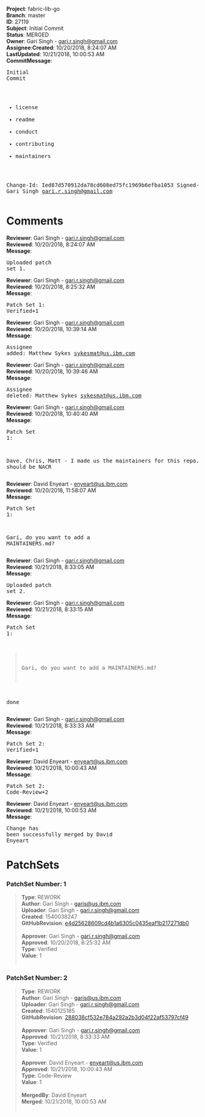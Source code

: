 <strong>Project</strong>: fabric-lib-go</br><strong>Branch</strong>: master<br><strong>ID</strong>: 27119<br><strong>Subject</strong>: Initial Commit<br><strong>Status</strong>: MERGED<br><strong>Owner</strong>: Gari Singh - gari.r.singh@gmail.com<br><strong>Assignee</strong>:<strong>Created</strong>: 10/20/2018, 8:24:07 AM<br><strong>LastUpdated</strong>: 10/21/2018, 10:00:53 AM<br><strong>CommitMessage</strong>:<br><pre>Initial Commit

- license
- readme
- conduct
- contributing
- maintainers

Change-Id: Ied87d570912da78cd608ed75fc1969b6efba1053
Signed-off-by: Gari Singh <gari.r.singh@gmail.com>
</pre><h1>Comments</h1><strong>Reviewer</strong>: Gari Singh - gari.r.singh@gmail.com<br><strong>Reviewed</strong>: 10/20/2018, 8:24:07 AM<br><strong>Message</strong>: <pre>Uploaded patch set 1.</pre><strong>Reviewer</strong>: Gari Singh - gari.r.singh@gmail.com<br><strong>Reviewed</strong>: 10/20/2018, 8:25:32 AM<br><strong>Message</strong>: <pre>Patch Set 1: Verified+1</pre><strong>Reviewer</strong>: Gari Singh - gari.r.singh@gmail.com<br><strong>Reviewed</strong>: 10/20/2018, 10:39:14 AM<br><strong>Message</strong>: <pre>Assignee added: Matthew Sykes <sykesmat@us.ibm.com></pre><strong>Reviewer</strong>: Gari Singh - gari.r.singh@gmail.com<br><strong>Reviewed</strong>: 10/20/2018, 10:39:46 AM<br><strong>Message</strong>: <pre>Assignee deleted: Matthew Sykes <sykesmat@us.ibm.com></pre><strong>Reviewer</strong>: Gari Singh - gari.r.singh@gmail.com<br><strong>Reviewed</strong>: 10/20/2018, 10:40:40 AM<br><strong>Message</strong>: <pre>Patch Set 1:

Dave, Chris, Matt - I made us the maintainers for this repo.
It should be NACR</pre><strong>Reviewer</strong>: David Enyeart - enyeart@us.ibm.com<br><strong>Reviewed</strong>: 10/20/2018, 11:58:07 AM<br><strong>Message</strong>: <pre>Patch Set 1:

Gari, do you want to add a MAINTAINERS.md?</pre><strong>Reviewer</strong>: Gari Singh - gari.r.singh@gmail.com<br><strong>Reviewed</strong>: 10/21/2018, 8:33:05 AM<br><strong>Message</strong>: <pre>Uploaded patch set 2.</pre><strong>Reviewer</strong>: Gari Singh - gari.r.singh@gmail.com<br><strong>Reviewed</strong>: 10/21/2018, 8:33:15 AM<br><strong>Message</strong>: <pre>Patch Set 1:

> Gari, do you want to add a MAINTAINERS.md?

done</pre><strong>Reviewer</strong>: Gari Singh - gari.r.singh@gmail.com<br><strong>Reviewed</strong>: 10/21/2018, 8:33:33 AM<br><strong>Message</strong>: <pre>Patch Set 2: Verified+1</pre><strong>Reviewer</strong>: David Enyeart - enyeart@us.ibm.com<br><strong>Reviewed</strong>: 10/21/2018, 10:00:43 AM<br><strong>Message</strong>: <pre>Patch Set 2: Code-Review+2</pre><strong>Reviewer</strong>: David Enyeart - enyeart@us.ibm.com<br><strong>Reviewed</strong>: 10/21/2018, 10:00:53 AM<br><strong>Message</strong>: <pre>Change has been successfully merged by David Enyeart</pre><h1>PatchSets</h1><h3>PatchSet Number: 1</h3><blockquote><strong>Type</strong>: REWORK<br><strong>Author</strong>: Gari Singh - garis@us.ibm.com<br><strong>Uploader</strong>: Gari Singh - gari.r.singh@gmail.com<br><strong>Created</strong>: 1540038247<br><strong>GitHubRevision</strong>: [e4d25628609cd4b1a6305c0435eaf1b217271db0](https://github.com/hyperledger/fabric-lib-go/commit/e4d25628609cd4b1a6305c0435eaf1b217271db0)<br><br><strong>Approver</strong>: Gari Singh - gari.r.singh@gmail.com<br><strong>Approved</strong>: 10/20/2018, 8:25:32 AM<br><strong>Type</strong>: Verified<br><strong>Value</strong>: 1<br><br></blockquote><h3>PatchSet Number: 2</h3><blockquote><strong>Type</strong>: REWORK<br><strong>Author</strong>: Gari Singh - garis@us.ibm.com<br><strong>Uploader</strong>: Gari Singh - gari.r.singh@gmail.com<br><strong>Created</strong>: 1540125185<br><strong>GitHubRevision</strong>: [288038cf532e784a292a2b3d04f22af53797cf49](https://github.com/hyperledger/fabric-lib-go/commit/288038cf532e784a292a2b3d04f22af53797cf49)<br><br><strong>Approver</strong>: Gari Singh - gari.r.singh@gmail.com<br><strong>Approved</strong>: 10/21/2018, 8:33:33 AM<br><strong>Type</strong>: Verified<br><strong>Value</strong>: 1<br><br><strong>Approver</strong>: David Enyeart - enyeart@us.ibm.com<br><strong>Approved</strong>: 10/21/2018, 10:00:43 AM<br><strong>Type</strong>: Code-Review<br><strong>Value</strong>: 1<br><br><strong>MergedBy</strong>: David Enyeart<br><strong>Merged</strong>: 10/21/2018, 10:00:53 AM<br><br></blockquote>